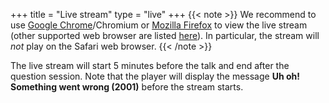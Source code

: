 +++
title = "Live stream"
type = "live"
+++
{{< note >}}
We recommend to use [Google Chrome](https://www.google.com/chrome/)/Chromium or [Mozilla Firefox](https://www.mozilla.org/en-US/firefox/new/) to view the live stream (other supported web browser are listed [here](https://matvp91.github.io/indigo-player/#/?id=supported-browsers)). In particular, the stream will *not* play on the Safari web browser.
{{< /note >}}

The live stream will start 5 minutes before the talk and end after the question session. Note that the player will display the message **Uh oh! Something went wrong (2001)** before the stream starts.
